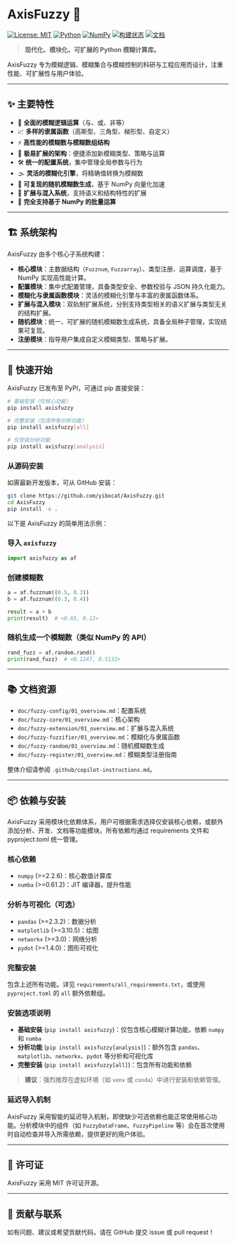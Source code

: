 # AxisFuzzy 🚀

[![License: MIT](https://img.shields.io/badge/License-MIT-blue.svg)](LICENSE)
[![Python](https://img.shields.io/badge/Python-3.12%2B-blue?logo=python)](https://www.python.org/)
[![NumPy](https://img.shields.io/badge/NumPy-%3E=2.26-blue?logo=numpy)](https://numpy.org/)
[![构建状态](https://img.shields.io/badge/build-passing-brightgreen)](#)
[![文档](https://img.shields.io/badge/docs-available-informational)](docs/)

> **现代化、模块化、可扩展的 Python 模糊计算库。**

AxisFuzzy 专为模糊逻辑、模糊集合与模糊控制的科研与工程应用而设计，注重性能、可扩展性与用户体验。

---

## ✨ 主要特性
- 🧠 **全面的模糊逻辑运算**（与、或、非等）
- 📈 **多样的隶属函数**（高斯型、三角型、梯形型、自定义）
- ⚡ **高性能的模糊数与模糊数组结构**
- 🧩 **极易扩展的架构**：便捷添加新模糊类型、策略与运算
- 🛠️ **统一的配置系统**，集中管理全局参数与行为
- 🌫️ **灵活的模糊化引擎**，将精确值转换为模糊数
- 🎲 **可复现的随机模糊数生成**，基于 NumPy 向量化加速
- 🔌 **扩展与混入系统**，支持语义和结构特性的扩展
- 🚀 **完全支持基于 NumPy 的批量运算**

---

## 🏗️ 系统架构
AxisFuzzy 由多个核心子系统构建：
- **核心模块**：主数据结构（`Fuzznum`, `Fuzzarray`）、类型注册、运算调度，基于 NumPy 实现高性能计算。
- **配置模块**：集中式配置管理，具备类型安全、参数校验与 JSON 持久化能力。
- **模糊化与隶属函数模块**：灵活的模糊化引擎与丰富的隶属函数体系。
- **扩展与混入模块**：双轨制扩展系统，分别支持类型相关的语义扩展与类型无关的结构扩展。
- **随机模块**：统一、可扩展的随机模糊数生成系统，具备全局种子管理，实现结果可复现。
- **注册模块**：指导用户集成自定义模糊类型、策略与扩展。

---

## 🚀 快速开始

AxisFuzzy 已发布至 PyPI，可通过 pip 直接安装：

```bash
# 基础安装（仅核心功能）
pip install axisfuzzy

# 完整安装（包含所有分析功能）
pip install axisfuzzy[all]

# 仅安装分析功能
pip install axisfuzzy[analysis]
```

### 从源码安装
如需最新开发版本，可从 GitHub 安装：

```bash
git clone https://github.com/yibocat/AxisFuzzy.git
cd AxisFuzzy
pip install -e .
```

以下是 AxisFuzzy 的简单用法示例：

### 导入 `axisfuzzy`
```python
import axisfuzzy as af
```

### 创建模糊数
```python
a = af.fuzznum((0.5, 0.3))
b = af.fuzznum((0.3, 0.4))

result = a + b
print(result)  # <0.65, 0.12>
```

### 随机生成一个模糊数（类似 NumPy 的 API）
```python
rand_fuzz = af.random.rand()
print(rand_fuzz)  # <0.1247, 0.5132>
```

---

## 📚 文档资源
- `doc/fuzzy-config/01_overview.md`：配置系统
- `doc/fuzzy-core/01_overview.md`：核心架构
- `doc/fuzzy-extension/01_overview.md`：扩展与混入系统
- `doc/fuzzy-fuzzifier/01_overview.md`：模糊化与隶属函数
- `doc/fuzzy-random/01_overview.md`：随机模糊数生成
- `doc/fuzzy-register/01_overview.md`：模糊类型注册指南

整体介绍请参阅 `.github/copilot-instructions.md`。

---

## 📦 依赖与安装

AxisFuzzy 采用模块化依赖体系，用户可根据需求选择仅安装核心依赖，或额外添加分析、开发、文档等功能模块。所有依赖均通过 requirements 文件和 pyproject.toml 统一管理。

### 核心依赖
- `numpy` (>=2.2.6)：核心数值计算库
- `numba` (>=0.61.2)：JIT 编译器，提升性能

### 分析与可视化（可选）
- `pandas` (>=2.3.2)：数据分析
- `matplotlib` (>=3.10.5)：绘图
- `networkx` (>=3.0)：网络分析
- `pydot` (>=1.4.0)：图形可视化

### 完整安装
包含上述所有功能。详见 `requirements/all_requirements.txt`，或使用 `pyproject.toml` 的 `all` 额外依赖组。

### 安装选项说明

- **基础安装** (`pip install axisfuzzy`)：仅包含核心模糊计算功能，依赖 `numpy` 和 `numba`
- **分析功能** (`pip install axisfuzzy[analysis]`)：额外包含 `pandas`、`matplotlib`、`networkx`、`pydot` 等分析和可视化库
- **完整安装** (`pip install axisfuzzy[all]`)：包含所有功能和依赖

> **建议**：强烈推荐在虚拟环境（如 `venv` 或 `conda`）中进行安装和依赖管理。

### 延迟导入机制

AxisFuzzy 采用智能的延迟导入机制，即使缺少可选依赖也能正常使用核心功能。分析模块中的组件（如 `FuzzyDataFrame`、`FuzzyPipeline` 等）会在首次使用时自动检查并导入所需依赖，提供更好的用户体验。

---

## 📝 许可证
AxisFuzzy 采用 MIT 许可证开源。

---

## 🤝 贡献与联系
如有问题、建议或希望贡献代码，请在 GitHub 提交 issue 或 pull request！